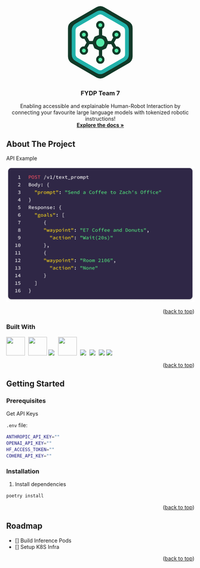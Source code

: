 <a id="readme-top"></a>
<br />
<div align="center">
  <a href="https://github.com/ammar-s847/fydp-repo">
    <svg align="center" width="200" height="200" viewBox="0 0 276 276" fill="none" xmlns="http://www.w3.org/2000/svg">
        <path d="M147.75 16.5988L238.262 68.8557C244.295 72.339 248.012 78.7765 248.012 85.7432V190.257C248.012 197.224 244.295 203.661 238.262 207.144L147.75 259.401C141.717 262.885 134.283 262.885 128.25 259.401L37.7385 207.144C31.7052 203.661 27.9885 197.224 27.9885 190.257V85.7432C27.9885 78.7765 31.7052 72.339 37.7385 68.8557L128.25 16.5988C134.283 13.1155 141.717 13.1155 147.75 16.5988Z" stroke="#123928" stroke-width="19"/>
        <path d="M149 30.4338L225.655 74.6906C232.462 78.6205 236.655 85.8833 236.655 93.7432V182.257C236.655 190.117 232.462 197.379 225.655 201.309L149 245.566C142.193 249.496 133.807 249.496 127 245.566L50.3449 201.309C43.5381 197.379 39.3449 190.117 39.3449 182.257V93.7432C39.3449 85.8833 43.5381 78.6205 50.3449 74.6906L127 30.4338C133.807 26.5038 142.193 26.5038 149 30.4338Z" stroke="#20B2AA" stroke-width="14"/>
        <path d="M192.732 119.805L182.091 139.06M182.091 139.06L192.732 158.315M182.091 139.06H157.262" stroke="#123928" stroke-width="12"/>
        <path d="M83.2822 119.805L93.9231 139.06M93.9231 139.06L83.2822 158.315M93.9231 139.06H118.752" stroke="#123928" stroke-width="12"/>
        <circle cx="77.2013" cy="109.671" r="15.2013" fill="#123928"/>
        <circle cx="77.2013" cy="109.671" r="15.2013" fill="#123928"/>
        <circle cx="77.2014" cy="109.671" r="7.09396" fill="#123928"/>
        <circle cx="77.2014" cy="109.671" r="7.09396" fill="#54EBA9"/>
        <circle cx="197.799" cy="109.671" r="15.2013" fill="#123928"/>
        <circle cx="197.799" cy="109.671" r="15.2013" fill="#123928"/>
        <circle cx="197.799" cy="109.671" r="7.09396" fill="#123928"/>
        <circle cx="197.799" cy="109.671" r="7.09396" fill="#54EBA9"/>
        <circle cx="197.799" cy="168.45" r="15.2013" fill="#123928"/>
        <circle cx="197.799" cy="168.45" r="15.2013" fill="#123928"/>
        <circle cx="197.799" cy="168.45" r="7.09396" fill="#123928"/>
        <circle cx="197.799" cy="168.45" r="7.09396" fill="#54EBA9"/>
        <circle cx="138.007" cy="201.893" r="15.2013" fill="#123928"/>
        <circle cx="138.007" cy="201.893" r="15.2013" fill="#123928"/>
        <circle cx="138.007" cy="201.893" r="7.09396" fill="#123928"/>
        <circle cx="138.007" cy="201.893" r="7.09396" fill="#54EBA9"/>
        <circle cx="138.007" cy="74.2013" r="15.2013" fill="#123928"/>
        <circle cx="138.007" cy="74.2013" r="15.2013" fill="#123928"/>
        <circle cx="138.007" cy="74.2014" r="7.09396" fill="#123928"/>
        <circle cx="138.007" cy="74.2014" r="7.09396" fill="#54EBA9"/>
        <circle cx="77.2013" cy="168.45" r="15.2013" fill="#123928"/>
        <circle cx="77.2013" cy="168.45" r="15.2013" fill="#123928"/>
        <circle cx="77.2014" cy="168.45" r="7.09396" fill="#123928"/>
        <circle cx="77.2014" cy="168.45" r="7.09396" fill="#54EBA9"/>
        <line x1="138.939" y1="81.2954" x2="138.939" y2="194.799" stroke="#123928" stroke-width="12"/>
        <path d="M134.945 109.926C136.905 109.114 139.108 109.114 141.068 109.926L156.443 116.294C158.403 117.106 159.961 118.664 160.773 120.624L167.141 135.999C167.953 137.959 167.953 140.162 167.141 142.122L160.773 157.497C159.961 159.457 158.403 161.014 156.443 161.826L141.068 168.195C139.108 169.007 136.905 169.007 134.945 168.195L119.57 161.826C117.61 161.014 116.053 159.457 115.241 157.497L108.872 142.122C108.06 140.162 108.06 137.959 108.872 135.999L115.241 120.624C116.053 118.664 117.61 117.106 119.57 116.294L134.945 109.926Z" fill="#123928"/>
        <circle cx="138.007" cy="139.06" r="15.2013" fill="#54EBA9"/>
    </svg>
  </a>

  <h3 align="center">FYDP Team 7</h3>

  <p align="center">
    Enabling accessible and explainable Human-Robot Interaction by connecting your favourite large language models with tokenized robotic instructions!
    <br />
    <a href="https://github.com/othneildrew/Best-README-Template"><strong>Explore the docs »</strong></a>
    <br />
  </p>
</div>



<!-- TABLE OF CONTENTS -->
<!-- <details>
  <summary>Table of Contents</summary>
  <ol>
    <li>
      <a href="#about-the-project">About The Project</a>
      <ul>
        <li><a href="#built-with">Built With</a></li>
      </ul>
    </li>
    <li>
      <a href="#getting-started">Getting Started</a>
      <ul>
        <li><a href="#prerequisites">Prerequisites</a></li>
        <li><a href="#installation">Installation</a></li>
      </ul>
    </li>
    <li><a href="#usage">Usage</a></li>
    <li><a href="#roadmap">Roadmap</a></li>
    <li><a href="#contributing">Contributing</a></li>
    <li><a href="#license">License</a></li>
    <li><a href="#contact">Contact</a></li>
    <li><a href="#acknowledgments">Acknowledgments</a></li>
  </ol>
</details> -->



<!-- ABOUT THE PROJECT -->
## About The Project

API Example

![alt text](./docs/images/endpoint-example-1.png)

<p align="right">(<a href="#readme-top">back to top</a>)</p>


### Built With



<img width="50" height="50" src="https://user-images.githubusercontent.com/25181517/183423507-c056a6f9-1ba8-4312-a350-19bcbc5a8697.png"></img> <img style="padding: 0 0 0 5px" width="50" height="50" src="https://user-images.githubusercontent.com/25181517/182534006-037f08b5-8e7b-4e5f-96b6-5d2a5558fa85.png"></img> <img width="auto" height="50" src="https://user-images.githubusercontent.com/25181517/117207330-263ba280-adf4-11eb-9b97-0ac5b40bc3be.png"></img><img style="padding: 0 0 0 10px" width="50" height="50" src="https://user-images.githubusercontent.com/25181517/192107855-e669c777-9172-49c5-b7e0-404e29df0fee.png"></img> <img style="padding: 0 0 0 5px" width="auto" height="40" src="https://miro.medium.com/v2/resize:fit:640/1*dpXAaEpwsJcs2UbZEp5jJw.png"></img> <img style="padding: 0 0 0 5px" width="auto" height="50" src="https://cdn.icon-icons.com/icons2/2699/PNG/512/pytorch_logo_icon_169823.png"></img> <img style="padding: 0 0 0 5px" width="auto" height="50" src="https://logos-world.net/wp-content/uploads/2023/05/Cohere-Logo.png"></img>  <img width="auto" height="50" src="https://huggingface.co/datasets/huggingface/brand-assets/resolve/main/hf-logo-with-title.svg"></img>

<p align="right">(<a href="#readme-top">back to top</a>)</p>


## Getting Started


### Prerequisites

Get API Keys

`.env` file:
```sh
ANTHROPIC_API_KEY=""
OPENAI_API_KEY=""
HF_ACCESS_TOKEN=""
COHERE_API_KEY=""
```

### Installation

1. Install dependencies
```sh
poetry install
```

<p align="right">(<a href="#readme-top">back to top</a>)</p>


<!-- ROADMAP -->
## Roadmap

- [] Build Inference Pods
- [] Setup K8S Infra

<p align="right">(<a href="#readme-top">back to top</a>)</p>
